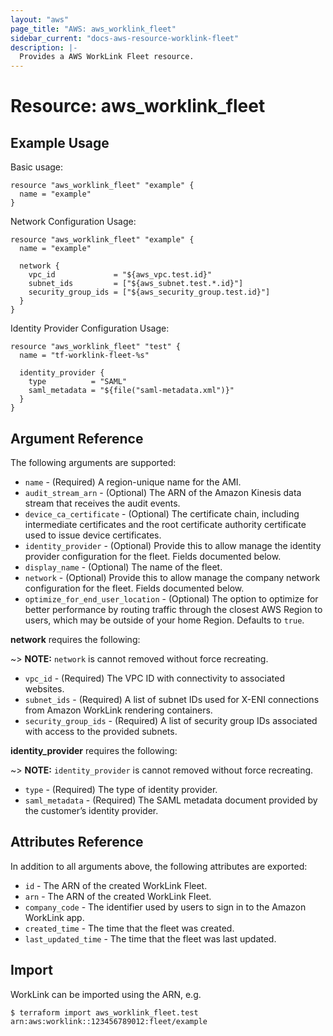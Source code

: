 ```yaml
---
layout: "aws"
page_title: "AWS: aws_worklink_fleet"
sidebar_current: "docs-aws-resource-worklink-fleet"
description: |-
  Provides a AWS WorkLink Fleet resource.
---
```


# Resource: aws_worklink_fleet

## Example Usage

Basic usage:

```hcl
resource "aws_worklink_fleet" "example" {
  name = "example"
}
```

Network Configuration Usage:

```hcl
resource "aws_worklink_fleet" "example" {
  name = "example"

  network {
    vpc_id             = "${aws_vpc.test.id}"
    subnet_ids         = ["${aws_subnet.test.*.id}"]
    security_group_ids = ["${aws_security_group.test.id}"]
  }
}
```

Identity Provider Configuration Usage:

```hcl
resource "aws_worklink_fleet" "test" {
  name = "tf-worklink-fleet-%s"

  identity_provider {
    type          = "SAML"
    saml_metadata = "${file("saml-metadata.xml")}"
  }
}
```


## Argument Reference

The following arguments are supported:

* `name` - (Required) A region-unique name for the AMI.
* `audit_stream_arn` - (Optional) The ARN of the Amazon Kinesis data stream that receives the audit events.
* `device_ca_certificate` - (Optional) The certificate chain, including intermediate certificates and the root certificate authority certificate used to issue device certificates.
* `identity_provider` - (Optional) Provide this to allow manage the identity provider configuration for the fleet. Fields documented below.
* `display_name` - (Optional) The name of the fleet.
* `network` - (Optional) Provide this to allow manage the company network configuration for the fleet. Fields documented below.
* `optimize_for_end_user_location` - (Optional) The option to optimize for better performance by routing traffic through the closest AWS Region to users, which may be outside of your home Region. Defaults to `true`.

**network** requires the following:

~> **NOTE:** `network` is cannot removed without force recreating.

* `vpc_id` - (Required) The VPC ID with connectivity to associated websites.
* `subnet_ids` - (Required) A list of subnet IDs used for X-ENI connections from Amazon WorkLink rendering containers.
* `security_group_ids` - (Required) A list of security group IDs associated with access to the provided subnets.

**identity_provider** requires the following:

~> **NOTE:** `identity_provider` is cannot removed without force recreating.

* `type` - (Required) The type of identity provider.
* `saml_metadata` - (Required) The SAML metadata document provided by the customer’s identity provider.

## Attributes Reference

In addition to all arguments above, the following attributes are exported:

* `id` - The ARN of the created WorkLink Fleet.
* `arn` - The ARN of the created WorkLink Fleet.
* `company_code` - The identifier used by users to sign in to the Amazon WorkLink app.
* `created_time` - The time that the fleet was created.
* `last_updated_time` - The time that the fleet was last updated.

## Import

WorkLink can be imported using the ARN, e.g.

```
$ terraform import aws_worklink_fleet.test arn:aws:worklink::123456789012:fleet/example
```